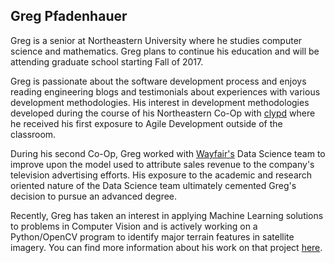 ## Greg Pfadenhauer

Greg is a senior at Northeastern University where he studies computer science and mathematics. Greg plans to continue his education and will be attending graduate school starting Fall of 2017.

Greg is passionate about the software development process and enjoys reading engineering blogs and testimonials about experiences with various development methodologies. His interest in development methodologies developed during the course of his Northeastern Co-Op with [clypd](http://clypd.com/) where he received his first exposure to Agile Development outside of the classroom.

During his second Co-Op, Greg worked with [Wayfair's](https://www.wayfair.com/) Data Science team to improve upon the model used to attribute sales revenue to the company's television advertising efforts. His exposure to the academic and research oriented nature of the Data Science team ultimately cemented Greg's decision to pursue an advanced degree.

Recently, Greg has taken an interest in applying Machine Learning solutions to problems in Computer Vision and is actively working on a Python/OpenCV program to identify major terrain features in satellite imagery. You can find more information about his work on that project [here](https://github.com/greg-pf/magellan).
